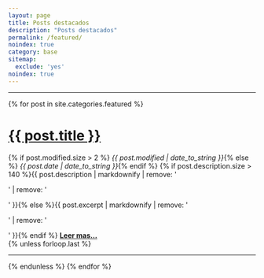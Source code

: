 ```yaml
---
layout: page
title: Posts destacados
description: "Posts destacados"
permalink: /featured/
noindex: true
category: base
sitemap:
  exclude: 'yes'
noindex: true
---
```

<hr class="gh">
<div class="posts">
  {% for post in site.categories.featured %}
  <div class="post">
    <h1 class="post-title">
      <a href="{{ site.url }}{{ post.url }}">
        {{ post.title }}
      </a>
    </h1>
  {% if post.modified.size > 2 %}<span class="post-date indexpg" itemprop="dateModified" content="{{ post.modified | date: "%Y-%m-%d" }}"><i class="fa fa-edit" title="Last updated"> {{ post.modified | date_to_string }}</i></span>{% else %}<span class="post-date indexpg" itemprop="datePublished" content="{{ post.date | date: "%Y-%m-%d" }}"><i class="fa fa-calendar" title="Date published"> {{ post.date | date_to_string }}</i></span>{% endif %}
{% if post.description.size > 140 %}{{ post.description | markdownify | remove: '<p>' | remove: '</p>' }}{% else %}{{ post.excerpt | markdownify | remove: '<p>' | remove: '</p>' }}{% endif %} <a href="{{ site.url }}{{ post.url }}" title="Read more"><strong>Leer mas...</strong></a>
  </div>
  {% unless forloop.last %}<hr class="transp">{% endunless %}
  {% endfor %}
</div>
